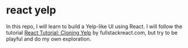 # react yelp

In this repo, I will learn to build a Yelp-like UI using React. I will follow the
tutorial [React Tutorial: Cloning Yelp](https://www.fullstackreact.com/articles/react-tutorial-cloning-yelp/) by
fullstackreact.com, but try to be playful and do my own exploration.
